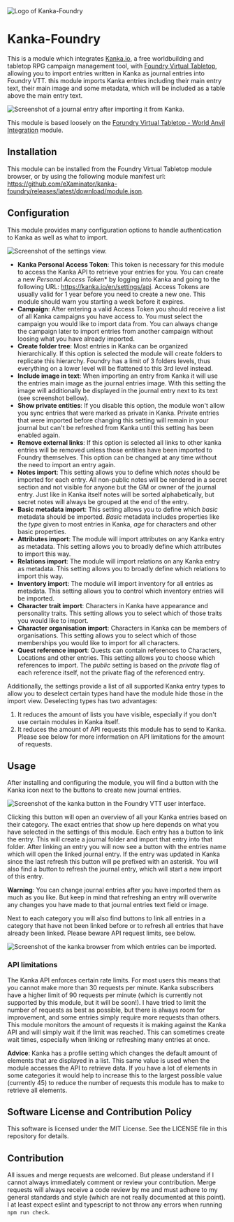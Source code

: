 <img src="./docs/assets/kanka-foundry-logo.png" alt="Logo of Kanka-Foundry" />

# Kanka-Foundry
This is a module which integrates [Kanka.io](https://kanka.io), a free worldbuilding and tabletop RPG campaign
management tool, with [Foundry Virtual Tabletop](http://foundryvtt.com), allowing you to import entries written
in Kanka as journal entries into Foundry VTT. this module imports Kanka entries including their main entry text,
their main image and some metadata, which will be included as a table above the main entry text.

<img src="./docs/assets/location.png" alt="Screenshot of a journal entry after importing it from Kanka." />

This module is based loosely on the
[Forundry Virtual Tabletop - World Anvil Integration](https://gitlab.com/foundrynet/world-anvil) module.

## Installation
This module can be installed from the Foundry Virtual Tabletop module browser, or by using the following module
manifest url: https://github.com/eXaminator/kanka-foundry/releases/latest/download/module.json.

## Configuration
This module provides many configuration options to handle authentication to Kanka as well as what to import.

<img src="./docs/assets/settings.png" alt="Screenshot of the settings view." />

- **Kanka Personal Access Token**: This token is necessary for this module to access the Kanka API to retrieve your
entries for you. You can create a new *Personal Access Token** by logging into Kanka and going to the following URL:
https://kanka.io/en/settings/api. Access Tokens are usually valid for 1 year before you need to create a new one.
This module should warn you starting a week before it expires.
- **Campaign**: After entering a valid Access Token you should receive a list of all Kanka campaigns you have access
to. You must select the campaign you would like to import data from. You can always change the campaign later to import
entries from another campaign without loosing what you have already imported.
- **Create folder tree**: Most entries in Kanka can be organized hierarchically. If this option is selected the module
will create folders to replicate this hierarchy. Foundry has a limit of 3 folders levels, thus everything on a lower
level will be flattened to this 3rd level instead.
- **Include image in text**: When importing an entry from Kanka it will use the entries main image as the journal
entries image. With this setting the image will additionally be displayed in the journal entry next to its text
(see screenshot bellow).
- **Show private entities**: If you disable this option, the module won't allow you sync entries that were marked as
private in Kanka. Private entries that were imported before changing this setting will remain in your journal but can't
be refreshed from Kanka until this setting has been enabled again.
- **Remove external links**: If this option is selected all links to other kanka entries will be removed unless those
entities have been imported to Foundry themselves. This option can be changed at any time without the need to import
an entry again.
- **Notes import**: This setting allows you to define which *notes* should be imported for each entry. All non-public
notes will be rendered in a secret section and not visible for anyone but the GM or owner of the journal entry. Just
like in Kanka itself notes will be sorted alphabetically, but secret notes will always be grouped at the end of the
entry.
- **Basic metadata import**: This setting allows you to define which *basic* metadata should be imported. *Basic*
metadata includes properties like the *type* given to most entries in Kanka, *age* for characters and other basic
properties.
- **Attributes import**: The module will import attributes on any Kanka entry as metadata. This setting allows you to
broadly define which attributes to import this way.
- **Relations import**: The module will import relations on any Kanka entry as metadata. This setting allows you to
  broadly define which relations to import this way.
- **Inventory import**: The module will import inventory for all entries as metadata. This setting allows you to control
which inventory entries will be imported.
- **Character trait import**: Characters in Kanka have appearance and personality traits. This setting allows you to
select which of those traits you would like to import.
- **Character organisation import**: Characters in Kanka can be members of organisations. This setting allows you to
  select which of those memberships you would like to import for all characters.
- **Quest reference import**: Quests can contain references to Characters, Locations and other entries. This setting
allows you to choose which references to import. The *public* setting is based on the *private* flag of each
reference itself, not the private flag of the referenced entry.

Additionally, the settings provide a list of all supported Kanka entry types to allow you to deselect certain types
hand have the module hide those in the import view. Deselecting types has two advantages:
1. It reduces the amount of lists you have visible, especially if you don't use certain modules in Kanka itself.
2. It reduces the amount of API requests this module has to send to Kanka. Please see below for more information on
API limitations for the amount of requests.

## Usage
After installing and configuring the module, you will find a button with the Kanka icon next to the buttons to create
new journal entries.

<img src="./docs/assets/kanka-button.png" alt="Screenshot of the kanka button in the Foundry VTT user interface." />

Clicking this button will open an overview of all your Kanka entries based on their category. The exact entries that
show up here depends on what you have selected in the settings of this module. Each entry has a button to link the
entry. This will create a journal folder and import that entry into that folder. After linking an entry you will now
see a button with the entries name which will open the linked journal entry. If the entry was updated in Kanka since
the last refresh this button will pe prefixed with an asterisk. You will also find a button to refresh the journal
entry, which will start a new import of this entry.

**Warning**: You can change journal entries after you have imported them as much as you like. But keep in mind
that refreshing an entry will overwrite any changes you have made to that journal entries text field or image.

Next to each category you will also find buttons to link all entries in a category that have not been linked before
or to refresh all entries that have already been linked. Please beware API request limits, see below.

<img src="./docs/assets/browser.png" alt="Screenshot of the kanka browser from which entries can be imported." />

### API limitations
The Kanka API enforces certain rate limits. For most users this means that you cannot make more than 30 requests per
minute. Kanka subscribers have a higher limit of 90 requests per minute (which is currently not supported by this
module, but it will be soon!). I have tried to limit the number of requests as best as possible, but there is always
room for improvement, and some entries simply require more requests than others. This module monitors the amount of
requests it is making against the Kanka API and will simply wait if the limit was reached. This can sometimes create
wait times, especially when linking or refreshing many entries at once.

**Advice**: Kanka has a profile setting which changes the default amount of elements that are displayed in a list. This
same value is used when the module accesses the API to retrieve data. If you have a lot of elements in some categories
it would help to increase this to the largest possible value (currently 45) to reduce the number of requests this
module has to make to retrieve all elements.

## Software License and Contribution Policy
This software is licensed under the MIT License. See the LICENSE file in this repository for details.

## Contribution
All issues and merge requests are welcomed. But please understand if I cannot always immediately comment or review
your contribution. Merge requests will always receive a code review by me and must adhere to my general standards and
style (which are not really documented at this point). I at least expect eslint and typescript to not throw any errors
when running `npm run check`.
